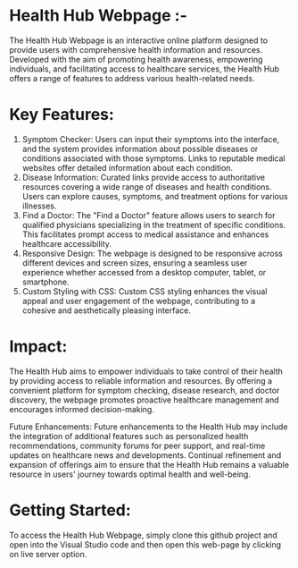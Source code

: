 # Health Hub Webpage :-
The Health Hub Webpage is an interactive online platform designed to provide users with comprehensive health information and resources. Developed with the aim of promoting health awareness, empowering individuals, and facilitating access to healthcare services, the Health Hub offers a range of features to address various health-related needs.

# Key Features:

1) Symptom Checker:
Users can input their symptoms into the interface, and the system provides information about possible diseases or conditions associated with those symptoms. Links to reputable medical websites offer detailed information about each condition.
2) Disease Information:
Curated links provide access to authoritative resources covering a wide range of diseases and health conditions. Users can explore causes, symptoms, and treatment options for various illnesses.
3) Find a Doctor:
The "Find a Doctor" feature allows users to search for qualified physicians specializing in the treatment of specific conditions. This facilitates prompt access to medical assistance and enhances healthcare accessibility.
4) Responsive Design:
The webpage is designed to be responsive across different devices and screen sizes, ensuring a seamless user experience whether accessed from a desktop computer, tablet, or smartphone.
5) Custom Styling with CSS:
Custom CSS styling enhances the visual appeal and user engagement of the webpage, contributing to a cohesive and aesthetically pleasing interface.

# Impact:
The Health Hub aims to empower individuals to take control of their health by providing access to reliable information and resources. By offering a convenient platform for symptom checking, disease research, and doctor discovery, the webpage promotes proactive healthcare management and encourages informed decision-making.

Future Enhancements:
Future enhancements to the Health Hub may include the integration of additional features such as personalized health recommendations, community forums for peer support, and real-time updates on healthcare news and developments. Continual refinement and expansion of offerings aim to ensure that the Health Hub remains a valuable resource in users' journey towards optimal health and well-being.

# Getting Started:
To access the Health Hub Webpage, simply clone this github project and open into the Visual Studio code and then open this web-page by clicking on live server option.
